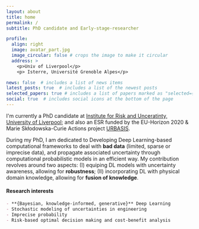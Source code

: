```yaml
---
layout: about
title: home
permalink: /
subtitle: PhD candidate and Early-stage-researcher

profile:
  align: right
  image: avatar_part.jpg
  image_circular: false # crops the image to make it circular
  address: >
    <p>Univ of Liverpool</p>
    <p> Isterre, Université Grenoble Alpes</p>

news: false  # includes a list of news items
latest_posts: true  # includes a list of the newest posts
selected_papers: true # includes a list of papers marked as "selected={true}"
social: true  # includes social icons at the bottom of the page
---
```


I'm currently a PhD candidate at <a href='https://riskinstitute.uk'>Institute for Risk and Unceratinty, University of Liverpool</a>; and also an ESR funded by the EU-Horizon 2020 & Marie Skłodowska-Curie Actions project <a href="https://urbasis-eu.osug.fr">URBASIS</a>.

During my PhD, I am dedicated to Developing Deep Learning-based computational frameworks to deal with **bad data** (limited, sparse or imprecise data), and propagate associated uncertainty through computational probabilistic models in an efficient way. My contribution revolves around two aspects: (I) equiping DL models with uncertainty awareness, allowing for **robustness**; (II) incorporating DL with physical domain knowledge, allowing for **fusion of knowledge**.

#### Research interests
```markdown
- **{Bayesian, knowledge-informed, generative}** Deep Learning
- Stochastic modeling of uncertainties in engineering
- Imprecise probability
- Risk-based optimal decision making and cost-benefit analysis
```

